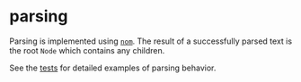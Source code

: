 # parsing

Parsing is implemented using [`nom`](crates.io/nom). The result of a successfully
parsed text is the root `Node` which contains any children.

See the [tests](./tests.rs) for detailed examples of parsing behavior.
